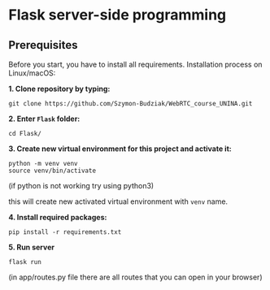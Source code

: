# Flask server-side programming

## Prerequisites

Before you start, you have to install all requirements. Installation process on Linux/macOS:

__1. Clone repository by typing:__

```
git clone https://github.com/Szymon-Budziak/WebRTC_course_UNINA.git
```

__2. Enter `Flask` folder:__

```
cd Flask/
```

__3. Create new virtual environment for this project and activate it:__

```
python -m venv venv
source venv/bin/activate
```

(if python is not working try using python3)

this will create new activated virtual environment with `venv` name.

__4. Install required packages:__

```
pip install -r requirements.txt
```

__5. Run server__

```
flask run
```

(in app/routes.py file there are all routes that you can open in your browser)